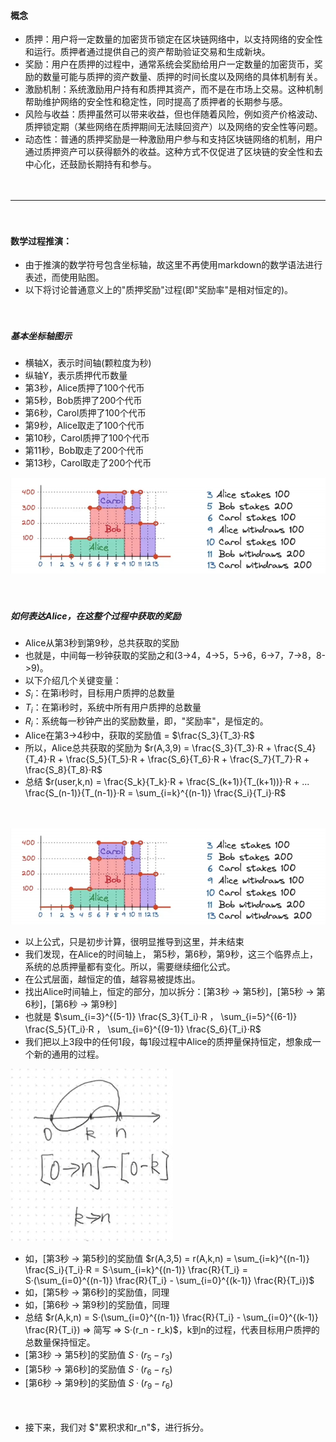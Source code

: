 #### 概念
- 质押：用户将一定数量的加密货币锁定在区块链网络中，以支持网络的安全性和运行。质押者通过提供自己的资产帮助验证交易和生成新块。
- 奖励：用户在质押的过程中，通常系统会奖励给用户一定数量的加密货币，奖励的数量可能与质押的资产数量、质押的时间长度以及网络的具体机制有关。
- 激励机制：系统激励用户持有和质押其资产，而不是在市场上交易。这种机制帮助维护网络的安全性和稳定性，同时提高了质押者的长期参与感。
- 风险与收益：质押虽然可以带来收益，但也伴随着风险，例如资产价格波动、质押锁定期（某些网络在质押期间无法赎回资产）以及网络的安全性等问题。
- 动态性：普通的质押奖励是一种激励用户参与和支持区块链网络的机制，用户通过质押资产可以获得额外的收益。这种方式不仅促进了区块链的安全性和去中心化，还鼓励长期持有和参与。

　

---------------------------------------------------------------------------------------------------------

　

#### 数学过程推演：
- 由于推演的数学符号包含坐标轴，故这里不再使用markdown的数学语法进行表述，而使用贴图。
- 以下将讨论普通意义上的"质押奖励"过程(即"奖励率"是相对恒定的)。

　

##### 基本坐标轴图示
- 横轴X，表示时间轴(颗粒度为秒)
- 纵轴Y，表示质押代币数量
- 第3秒，Alice质押了100个代币
- 第5秒，Bob质押了200个代币
- 第6秒，Carol质押了100个代币
- 第9秒，Alice取走了100个代币
- 第10秒，Carol质押了100个代币
- 第11秒，Bob取走了200个代币
- 第13秒，Carol取走了200个代币

![stakingReward_0.png.](../images/stakingReward_0.png "stakingReward_0.png.")

　

##### 如何表达Alice，在这整个过程中获取的奖励
- Alice从第3秒到第9秒，总共获取的奖励
- 也就是，中间每一秒钟获取的奖励之和(3->4，4->5，5->6，6->7，7->8，8->9)。
- 以下介绍几个关键变量：
- $S_i$：在第i秒时，目标用户质押的总数量
- $T_i$：在第i秒时，系统中所有用户质押的总数量
- $R_i$：系统每一秒钟产出的奖励数量，即，"奖励率"，是恒定的。
- Alice在第3->4秒中，获取的奖励值 = $\frac{S_3}{T_3}·R$
- 所以，Alice总共获取的奖励为 $r(A,3,9) = \frac{S_3}{T_3}·R + \frac{S_4}{T_4}·R + \frac{S_5}{T_5}·R + \frac{S_6}{T_6}·R + \frac{S_7}{T_7}·R + \frac{S_8}{T_8}·R$
- 总结 $r(user,k,n) = \frac{S_k}{T_k}·R + \frac{S_(k+1)}{T_(k+1))}·R + ... \frac{S_(n-1)}{T_(n-1)}·R = \sum_{i=k}^{(n-1)} \frac{S_i}{T_i}·R$

　

![stakingReward_0.png.](../images/stakingReward_0.png "stakingReward_0.png.")
- 以上公式，只是初步计算，很明显推导到这里，并未结束
- 我们发现，在Alice的时间轴上， 第5秒，第6秒，第9秒，这三个临界点上，系统的总质押量都有变化。所以，需要继续细化公式。
- 在公式层面，越恒定的值，越容易被提炼出。
- 找出Alice时间轴上，恒定的部分，加以拆分：[第3秒 -> 第5秒]，[第5秒 -> 第6秒]，[第6秒 -> 第9秒]
- 也就是 $\sum_{i=3}^{(5-1)} \frac{S_3}{T_i}·R ， \sum_{i=5}^{(6-1)} \frac{S_5}{T_i}·R ， \sum_{i=6}^{(9-1)} \frac{S_6}{T_i}·R$
- 我们把以上3段中的任何1段，每1段过程中Alice的质押量保持恒定，想象成一个新的通用的过程。

![stakingReward_1.png.](../images/stakingReward_1.png "stakingReward_1.png.")
- 如，[第3秒 -> 第5秒]的奖励值 $r(A,3,5) = r(A,k,n) = \sum_{i=k}^{(n-1)} \frac{S_i}{T_i}·R = S·\sum_{i=k}^{(n-1)} \frac{R}{T_i} = S·(\sum_{i=0}^{(n-1)} \frac{R}{T_i} - \sum_{i=0}^{(k-1)} \frac{R}{T_i})$
- 如，[第5秒 -> 第6秒]的奖励值，同理
- 如，[第6秒 -> 第9秒]的奖励值，同理
- 总结 $r(A,k,n) = S·(\sum_{i=0}^{(n-1)} \frac{R}{T_i} - \sum_{i=0}^{(k-1)} \frac{R}{T_i}) => 简写 => S·(r_n - r_k)$，k到n的过程，代表目标用户质押的总数量保持恒定。
- [第3秒 -> 第5秒]的奖励值 $S·(r_5 - r_3)$
- [第5秒 -> 第6秒]的奖励值 $S·(r_6 - r_5)$
- [第6秒 -> 第9秒]的奖励值 $S·(r_9 - r_6)$

　

- 接下来，我们对 $"累积求和r_n"$，进行拆分。
